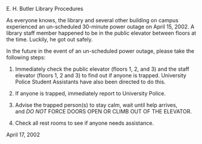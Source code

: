 E. H. Butler Library Procedures

As everyone knows, the library and several other building on campus experienced an un-scheduled 30-minute power outage on April 15, 2002. A library staff member happened to be in the public elevator between floors at the time. Luckily, he got out safely.

In the future in the event of an un-scheduled power outage, please take the following steps:

1.  Immediately check the public elevator (floors 1, 2, and 3) and the staff elevator (floors 1, 2 and 3) to find out if anyone is trapped. University Police Student Assistants have also been directed to do this.

2.  If anyone is trapped, immediately report to University Police.

3.  Advise the trapped person(s) to stay calm, wait until help arrives, and *DO NOT* FORCE DOORS OPEN OR CLIMB OUT OF THE ELEVATOR.

4.  Check all rest rooms to see if anyone needs assistance.

April 17, 2002
